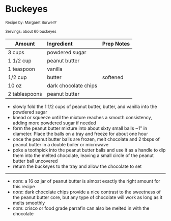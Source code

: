 # Buckeyes

<small>Recipe by: Margaret Burwell?</small>

<small>Servings: about 60 buckeyes</small>

| Amount        | Ingredient           | Prep Notes |
| ------------- | :------------------- | :--------- |
| 3 cups        | powdered sugar       |            |
| 1 1/2 cup     | peanut butter        |            |
| 1 teaspoon    | vanilla              |            |
| 1/2 cup       | butter               | softened   |
| 10 oz         | dark chocolate chips |            |
| 2 tablespoons | peanut butter        |            |

- slowly fold the 1 1/2 cups of peanut butter, butter, and vanilla into the powdered sugar
- knead or squeeze until the mixture reaches a smooth consistency, adding more powdered sugar if needed
- form the peanut butter mixture into about sixty small balls ~1" in diameter. Place the balls on a tray and freeze for about one hour
- once the peanut butter balls are frozen, melt chocolate and 2 tbsps of peanut butter in a double boiler or microwave
- poke a toothpick into the peanut butter balls and use it as a handle to dip them into the melted chocolate, leaving a small circle of the peanut butter ball uncovered
- return the buckeyes to the tray and allow the chocolate to set

---

- _note_: a 16 oz jar of peanut butter is almost exactly the right amount for this recipe
- _note_: dark chocolate chips provide a nice contrast to the sweetness of the peanut butter core, but any type of chocolate will work as long as it melts smoothly
- _note_: crisco or food grade parrafin can also be melted in with the chocolate

<!-- Tags:
- peanut butter
- chocolate
- vegetarian
- easy
- stove
-->
